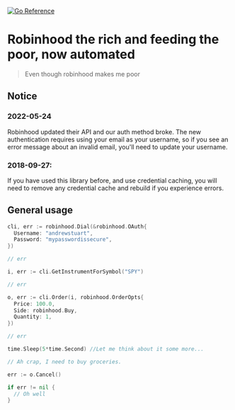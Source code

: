 [![Go Reference](https://pkg.go.dev/badge/astuart.co/go-robinhood/v2.svg)](https://pkg.go.dev/astuart.co/go-robinhood/v2)

# Robinhood the rich and feeding the poor, now automated

> Even though robinhood makes me poor

## Notice

### 2022-05-24

Robinhood updated their API and our auth method broke. The new authentication
requires using your email as your username, so if you see an error message about
an invalid email, you'll need to update your username.

### 2018-09-27: 
If you have used this library before, and use credential caching, you will need
to remove any credential cache and rebuild if you experience errors.

## General usage

```go
cli, err := robinhood.Dial(&robinhood.OAuth{
  Username: "andrewstuart",
  Password: "mypasswordissecure",
})

// err

i, err := cli.GetInstrumentForSymbol("SPY")

// err

o, err := cli.Order(i, robinhood.OrderOpts{
  Price: 100.0,
  Side: robinhood.Buy,
  Quantity: 1,
})

// err

time.Sleep(5*time.Second) //Let me think about it some more...

// Ah crap, I need to buy groceries.

err := o.Cancel()

if err != nil {
  // Oh well
}
```
